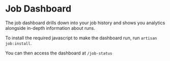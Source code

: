 # Job Dashboard

The job dashboard drills down into your job history and shows you analytics alongside in-depth information about runs.

To install the required javascript to make the dashboard run, run `artisan job:install`.

You can then access the dashboard at `/job-status`
